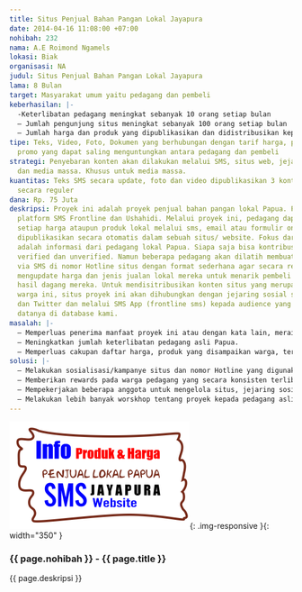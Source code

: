 ```yaml
---
title: Situs Penjual Bahan Pangan Lokal Jayapura
date: 2014-04-16 11:08:00 +07:00
nohibah: 232
nama: A.E Roimond Ngamels
lokasi: Biak
organisasi: NA
judul: Situs Penjual Bahan Pangan Lokal Jayapura
lama: 8 Bulan
target: Masyarakat umum yaitu pedagang dan pembeli
keberhasilan: |-
  -Keterlibatan pedagang meningkat sebanyak 10 orang setiap bulan
  – Jumlah pengunjung situs meningkat sebanyak 100 orang setiap bulan
  – Jumlah harga dan produk yang dipublikasikan dan didistribusikan kepada audiens melalui situs dan SMS meningkat sebanyak 10 laporan setiap bulan
tipe: Teks, Video, Foto, Dokumen yang berhubungan dengan tarif harga, produk lokal,
  promo yang dapat saling menguntungkan antara pedagang dan pembeli
strategi: Penyebaran konten akan dilakukan melalui SMS, situs web, jejaring sosial
  dan media massa. Khusus untuk media massa.
kuantitas: Teks SMS secara update, foto dan video dipublikasikan 3 konten setiap minggunya
  secara reguler
dana: Rp. 75 Juta
deskripsi: Proyek ini adalah proyek penjual bahan pangan lokal Papua. Proyek ini memadukan
  platform SMS Frontline dan Ushahidi. Melalui proyek ini, pedagang dapat melaporkan
  setiap harga ataupun produk lokal melalui sms, email atau formulir online untuk
  dipublikasikan secara otomatis dalam sebuah situs/ website. Fokus dari proyek ini
  adalah informasi dari pedagang lokal Papua. Siapa saja bisa kontribusi melalui prosedur
  verified dan unverified. Namun beberapa pedagang akan dilatih membuat laporan singkat
  via SMS di nomor Hotline situs dengan format sederhana agar secara reguler bisa
  mengupdate harga dan jenis jualan lokal mereka untuk menarik pembeli dan mengoptimalkan
  hasil dagang mereka. Untuk mendisitribusikan konten situs yang merupakan laporan
  warga ini, situs proyek ini akan dihubungkan dengan jejaring sosial seperti Facebook
  dan Twitter dan melalui SMS App (frontline sms) kepada audience yang sudah tersimpan
  datanya di database kami.
masalah: |-
  – Memperluas penerima manfaat proyek ini atau dengan kata lain, meraih audiens pembeli yang lebih banyak.
  – Meningkatkan jumlah keterlibatan pedagang asli Papua.
  – Memperluas cakupan daftar harga, produk yang disampaikan warga, terutama informasi mengenai kebutuhan ekonomi.
solusi: |-
  – Melakukan sosialisasi/kampanye situs dan nomor Hotline yang digunakan secara terus menerus
  – Memberikan rewards pada warga pedagang yang secara konsisten terlibat
  – Mempekerjakan beberapa anggota untuk mengelola situs, jejaring sosial dan fasilitas frontline sms
  – Melakukan lebih banyak worskhop tentang proyek kepada pedagang asli Papua agar mampu bersaing dengan baik dalam dunia pemasaran secara reguler
---
```


![232](/static/img/hibahcms/232.png){: .img-responsive }{: width="350" }

### {{ page.nohibah }} - {{ page.title }}

{{ page.deskripsi }}
